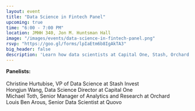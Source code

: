 ```yaml
---
layout: event
title: "Data Science in Fintech Panel"
upcoming: true
time: "6:00 - 7:00 PM"
location: JMHH 340, Jon M. Huntsman Hall
image: "/images/events/data-science-in-fintech-panel.png"
rsvp: "https://goo.gl/forms/lpIaEtm6b8IgAkTA3"
big_header: false
description: 'Learn how data scientists at Capital One, Stash, Orchard and Quovo are using analytics and machine learning within the FinTech industry. Co-hosted by Wharton Analytics Club, Wharton FinTech, and the Penn Data Science Group.'
---
```


<b>Panelists:</b><br/><br/>
Christine Hurtubise, VP of Data Science at Stash Invest<br/>
Hongjun Wang, Data Science Director at Capital One<br/>
Michael Toth, Senior Manager of Analytics and Research at Orchard<br/>
Louis Ben Arous, Senior Data Scientist at Quovo

